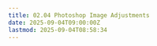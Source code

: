```yaml
---
title: 02.04 Photoshop Image Adjustments
date: 2025-09-04T09:00:00Z
lastmod: 2025-09-04T08:58:34
---
```

